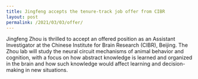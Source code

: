 ```yaml
---
title: Jingfeng accepts the tenure-track job offer from CIBR
layout: post
permalink: /2021/03/03/offer/
---
```


Jingfeng Zhou is thrilled to accept an offered position as an Assistant Investigator at the Chinese Institute for Brain Research (CIBR), Beijing. The Zhou lab will study the neural circuit mechanisms of animal behavior and cognition, with a focus on how abstract knowledge is learned and organized in the brain and how such knowledge would affect learning and decision-making in new situations.
